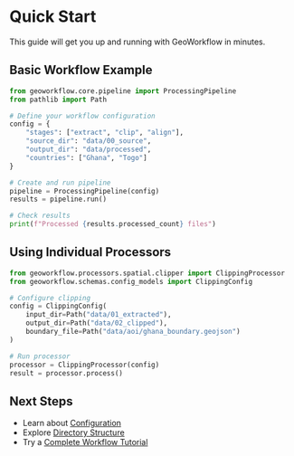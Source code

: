 # Quick Start

This guide will get you up and running with GeoWorkflow in minutes.

## Basic Workflow Example

```python
from geoworkflow.core.pipeline import ProcessingPipeline
from pathlib import Path

# Define your workflow configuration
config = {
    "stages": ["extract", "clip", "align"],
    "source_dir": "data/00_source",
    "output_dir": "data/processed",
    "countries": ["Ghana", "Togo"]
}

# Create and run pipeline
pipeline = ProcessingPipeline(config)
results = pipeline.run()

# Check results
print(f"Processed {results.processed_count} files")
```

## Using Individual Processors

```python
from geoworkflow.processors.spatial.clipper import ClippingProcessor
from geoworkflow.schemas.config_models import ClippingConfig

# Configure clipping
config = ClippingConfig(
    input_dir=Path("data/01_extracted"),
    output_dir=Path("data/02_clipped"),
    boundary_file=Path("data/aoi/ghana_boundary.geojson")
)

# Run processor
processor = ClippingProcessor(config)
result = processor.process()
```

## Next Steps

- Learn about [Configuration](configuration.md)
- Explore [Directory Structure](../guide/structure.md)
- Try a [Complete Workflow Tutorial](../tutorials/basic-workflow.md)
